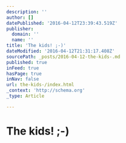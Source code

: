 ```yaml
---
description: ''
author: []
datePublished: '2016-04-12T23:39:43.519Z'
publisher:
  domain: ''
  name: ''
title: 'The kids! ;-)'
dateModified: '2016-04-12T21:31:17.408Z'
sourcePath: _posts/2016-04-12-the-kids-.md
published: true
inFeed: true
hasPage: true
inNav: false
url: the-kids-/index.html
_context: 'http://schema.org'
_type: Article

---
```

# The kids! ;-)